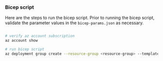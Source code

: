 ### Bicep script

Here are the steps to run the bicep script. Prior to running the bicep script, validate the parameter values in the `bicep-params.json` as necessary.

```bash

# verify az account subscription
az account show

# run bicep script
az deployment group create --resource-group <resource-group> --template-file storage-acc.bicep --parameters bicep-params.json

```